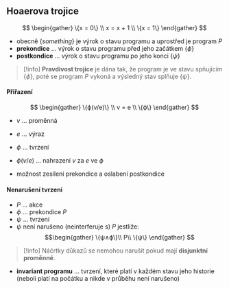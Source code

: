 ## Hoaerova trojice
$$
\begin{gather}
\{x = 0\} \\
x = x + 1 \\
\{x = 1\}
\end{gather}
$$
- obecně $\{something\}$ je výrok o stavu programu a uprostřed je program *P*
- **prekondice** ... výrok o stavu programu před jeho začátkem $\{ϕ\}$
- **postkondice** ... výrok o stavu programu po jeho konci $\{ψ\}$
>[!info]
>**Pravdivost trojice** je dána tak, že program je ve stavu spňujícím $\{ϕ\}$, poté se program $P$ vykoná a výsledný stav splňuje $\{ψ\}$.

#### Přiřazení
$$
\begin{gather}
\{ϕ(v/e)\} \\
v = e \\
\{ϕ\}
\end{gather}
$$
- $v$ ... proměnná
- $e$ ... výraz
- $ϕ$ ... tvrzení
- $ϕ(v/e)$ ... nahrazení $v$ za $e$ ve $ϕ$

- možnost zesílení prekondice a oslabení postkondice
#### Nenarušení tvrzení
- $P$ ... akce
- $ϕ$ ... prekondice $P$
- $ψ$ ... tvrzení
- $ψ$ není narušeno (neinterferuje s) $P$ jestliže:
$$\begin{gather}
\{ψ∧ϕ\}\\
P\\
\{ψ\}
\end{gather}
$$
>[!info]
>Náčrtky důkazů se nemohou narušit pokud mají **disjunktní proměnné**.

- **invariant programu** ... tvrzení, které platí v každém stavu jeho historie (neboli platí na počátku a nikde v průběhu není narušeno)


